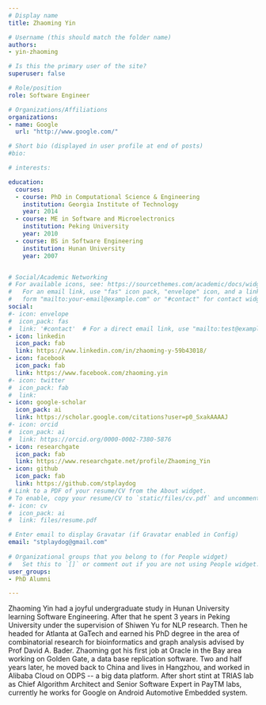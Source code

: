 ```yaml
---
# Display name
title: Zhaoming Yin

# Username (this should match the folder name)
authors:
- yin-zhaoming

# Is this the primary user of the site?
superuser: false

# Role/position
role: Software Engineer

# Organizations/Affiliations
organizations:
- name: Google
  url: "http://www.google.com/"

# Short bio (displayed in user profile at end of posts)
#bio: 

# interests:

education:
  courses:
  - course: PhD in Computational Science & Engineering
    institution: Georgia Institute of Technology
    year: 2014
  - course: ME in Software and Microelectronics
    institution: Peking University
    year: 2010
  - course: BS in Software Engineering
    institution: Hunan University
    year: 2007


# Social/Academic Networking
# For available icons, see: https://sourcethemes.com/academic/docs/widgets/#icons
#   For an email link, use "fas" icon pack, "envelope" icon, and a link in the
#   form "mailto:your-email@example.com" or "#contact" for contact widget.
social:
#- icon: envelope
#  icon_pack: fas
#  link: '#contact'  # For a direct email link, use "mailto:test@example.org".
- icon: linkedin
  icon_pack: fab
  link: https://www.linkedin.com/in/zhaoming-y-59b43018/
- icon: facebook
  icon_pack: fab
  link: https://www.facebook.com/zhaoming.yin
#- icon: twitter
#  icon_pack: fab
#  link: 
- icon: google-scholar
  icon_pack: ai
  link: https://scholar.google.com/citations?user=p0_SxakAAAAJ
#- icon: orcid
#  icon_pack: ai
#  link: https://orcid.org/0000-0002-7380-5876
- icon: researchgate
  icon_pack: fab
  link: https://www.researchgate.net/profile/Zhaoming_Yin
- icon: github
  icon_pack: fab
  link: https://github.com/stplaydog
# Link to a PDF of your resume/CV from the About widget.
# To enable, copy your resume/CV to `static/files/cv.pdf` and uncomment the lines below.  
#- icon: cv
#  icon_pack: ai
#  link: files/resume.pdf

# Enter email to display Gravatar (if Gravatar enabled in Config)
email: "stplaydog@gmail.com"
  
# Organizational groups that you belong to (for People widget)
#   Set this to `[]` or comment out if you are not using People widget.  
user_groups:
- PhD Alumni

---
```


Zhaoming Yin had a joyful undergraduate study in Hunan University
learning Software Engineering. After that he spent 3 years in Peking
University under the supervision of Shiwen Yu for NLP research. Then he
headed for Atlanta at GaTech and earned his PhD degree in the area of
combinatorial research for bioinformatics and graph analysis advised
by Prof David A. Bader. Zhaoming got his first job at Oracle in the Bay area
working on Golden Gate, a data base replication software. Two and half
years later, he moved back to China and lives in Hangzhou, and worked in
Alibaba Cloud on ODPS -- a big data platform. After short stint at
TRIAS lab as Chief Algorithm Architect and Senior Software Expert in
PayTM labs, currently he works for Google on Android Automotive Embedded
system.
